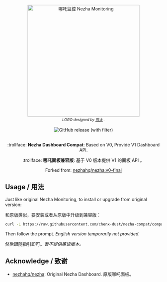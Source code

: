 <div align="center">
  <br>
  <img width="360" style="max-width:80%" src="resource/static/brand.svg" title="哪吒监控 Nezha Monitoring">
  <br>
  <small><i>LOGO designed by <a href="https://xio.ng" target="_blank">熊大</a> .</i></small>
  <br><br>
<img alt="GitHub release (with filter)" src="https://img.shields.io/github/v/release/chenx-dust/nezha-compat?color=brightgreen&style=for-the-badge&logo=github&label=Dashboard-Compat">
  <br>
  <br>
  <p>:trollface: <b>Nezha Dashboard Compat</b>: Based on V0, Provide V1 Dashboard API.</p>
  <p>:trollface: <b>哪吒面板兼容版</b>: 基于 V0 版本提供 V1 的面板 API 。</p>
  <p>Forked from: <a href="https://github.com/nezhahq/nezha/tree/v0-final">nezhahq/nezha:v0-final</a></p>
</div>

## Usage / 用法

Just like original Nezha Monitoring, to install or upgrade from original version:

和原版类似，要安装或者从原版中升级到兼容版：

```bash
curl -L https://raw.githubusercontent.com/chenx-dust/nezha-compat/compat/script/install.sh -o nezha.sh && chmod +x nezha.sh && sudo ./nezha.sh
```

Then follow the prompt. *English version temporarily not provided.*

然后跟随指引即可。*暂不提供英语版本。*

## Acknowledge / 致谢

- [nezhahq/nezha](https://github.com/nezhahq/nezha): Original Nezha Dashboard. 原版哪吒面板。

